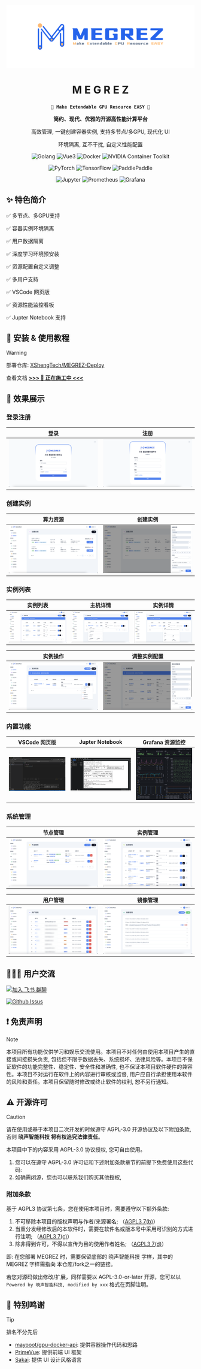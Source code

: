 <div align="center">

![MEGREZ](assets/logo.png)

# M E G R E Z

**`🌈 Make Extendable GPU Resource EASY 🚀`**

**简约、现代、优雅的开源高性能计算平台**

高效管理, 一键创建容器实例, 支持多节点/多GPU, 现代化 UI

环境隔离, 互不干扰, 自定义性能配置

![Golang](https://img.shields.io/badge/Golang-1.23.4-blue?style=flat-square&logo=go) ![Vue3](https://img.shields.io/badge/Vue-3.4-green?style=flat-square&logo=vue.js) ![Docker](https://img.shields.io/badge/Docker-27.3.1-blue?style=flat-square&logo=docker) ![NVIDIA Container Toolkit](https://img.shields.io/badge/NVIDIA_Container_Toolkit-1.17.3-76B900?style=flat-square&logo=nvidia)

![PyTorch](https://img.shields.io/badge/PyTorch-555?style=flat-square&logo=pytorch) ![TensorFlow](https://img.shields.io/badge/TensorFlow-555?style=flat-square&logo=tensorflow) ![PaddlePaddle](https://img.shields.io/badge/PaddlePaddle-555?style=flat-square&logo=paddlepaddle)

![Jupyter](https://img.shields.io/badge/Jupyter-555?style=flat-square&logo=jupyter) ![Prometheus](https://img.shields.io/badge/Prometheus-555?style=flat-square&logo=prometheus) ![Grafana](https://img.shields.io/badge/Grafana-555?style=flat-square&logo=grafana)

</div>

## ✨ 特色简介

✅ 多节点、多GPU支持

✅ 容器实例环境隔离

✅ 用户数据隔离

✅ 深度学习环境预安装

✅ 资源配置自定义调整

✅ 多用户支持

✅ VSCode 网页版

✅ 资源性能监控看板

✅ Jupter Notebook 支持


## 📝 安装 & 使用教程

> [!WARNING]
> 部署仓库: [XShengTech/MEGREZ-Deploy](https://github.com/XShengTech/MEGREZ-Deploy)
> 
> 查看文档 [**>>> 🚧 正在施工中 <<<**]()



## 📌 效果展示

### 登录注册

|           登录            |              注册              |
| :-----------------------: | :----------------------------: |
| ![登录](assets/login.png) | ![注册](assets/registered.png) |

### 创建实例

| 算力资源                                | 创建实例                          |
| --------------------------------------- | --------------------------------- |
| ![创建实例](assets/create_instance.png) | ![](assets/create_instance_2.png) |

### 实例列表

| 实例列表                              | 主机详情                             | 实例详情                               |
| ------------------------------------- | ------------------------------------ | -------------------------------------- |
| ![实例列表](assets/instance_list.jpg) | ![](assets/instance_list_detail.png) | ![](assets/instance_list_detail_1.png) |

| 实例操作                               | 调整实例配置                                |
| -------------------------------------- | ------------------------------------------- |
| ![](assets/instance_list_detail_2.png) | ![修改实例列表](assets/change_instance.png) |

### 内置功能

| VSCode 网页版                                        | Jupter Notebook                                 | Grafana 资源监控                 |
| ---------------------------------------------------- | ----------------------------------------------- | -------------------------------- |
| ![image-20250116010708107](./assets/code-server.png) | ![Jupter NoteBook](./assets/juper-notebook.png) | ![Grafana](./assets/grafana.png) |

### 系统管理

| 节点管理                                              | 实例管理                                |
| ----------------------------------------------------- | --------------------------------------- |
| ![image-20241230213147587](./assets/node-manager.png) | ![实例管理](assets/instance_manage.png) |

| 用户管理                              | 镜像管理                                               |
| ------------------------------------- | ------------------------------------------------------ |
| ![用户管理](assets/people_manage.png) | ![image-20241230213238801](./assets/image-manager.png) |



## 🙋🏻‍♂️ 用户交流

[![加入 飞书 群聊](https://img.shields.io/badge/加入飞书群聊-MEGREZ-2D5CF6?style=flat-square&logo=feishu)](https://applink.feishu.cn/client/chat/chatter/add_by_link?link_token=162v2304-4020-4c0a-af96-2b3caa5d4da6)

[![Github Issus](https://img.shields.io/github/issues/XShengTech/MEGREZ?style=flat-square&logo=github)](https://github.com/XShengTech/MEGREZ/issues)


## ❗️ 免责声明

> [!NOTE]
> 本项目所有功能仅供学习和娱乐交流使用。本项目不对任何由使用本项目产生的直接或间接损失负责, 包括但不限于数据丢失、系统损坏、法律风险等。本项目不保证软件的功能完整性、稳定性、安全性和准确性, 也不保证本项目软件硬件的兼容性。本项目不对运行在软件上的内容进行审核或监督, 用户应自行承担使用本软件的风险和责任。本项目保留随时修改或终止软件的权利, 恕不另行通知。



## ⚠️ 开源许可

> [!CAUTION]
> 请在使用或基于本项目二次开发的时候遵守 AGPL-3.0 开源协议及以下附加条款, 否则 **晓声智能科技 将有权追究法律责任**。

本项目中下的内容采用 AGPL-3.0 协议授权, 您可自由使用。

1. 您可以在遵守 AGPL-3.0 许可证和下述附加条款章节的前提下免费使用这些代码:
2. 如确需闭源，您也可以联系我们购买其他授权,

### 附加条款

基于 AGPL3 协议第七条，您在使用本项目时，需要遵守以下额外条款:

1. 不可移除本项目的版权声明与作者/来源署名; （[AGPL3 7(b)](LICENSE#L356)）
2. 当重分发经修改后的本软件时，需要在软件名或版本号中采用可识别的方式进行注明; （[AGPL3 7(c)](LICENSE#L360)）
3. 除非得到许可，不得以宣传为目的使用作者姓名; （[AGPL3 7(d)](LICENSE#364)）

即:
在您部署 MEGREZ 时，需要保留底部的 晓声智能科技 字样，其中的 MEGREZ 字样需指向 本仓库/fork之一的链接。



若您对源码做出修改/扩展，同样需要以 AGPL-3.0-or-later 开源，您可以以 `Powered by 晓声智能科技, modified by xxx` 格式在页脚注明。



## 🙏 特别鸣谢

> [!TIP]
> 排名不分先后

* [mayooot/gpu-docker-api](https://github.com/mayooot/gpu-docker-api): 提供容器操作代码和思路
* [PrimeVue](https://primevue.org/): 提供前端 UI 框架
* [Sakai](https://github.com/primefaces/sakai-vue): 提供 UI 设计风格语言
